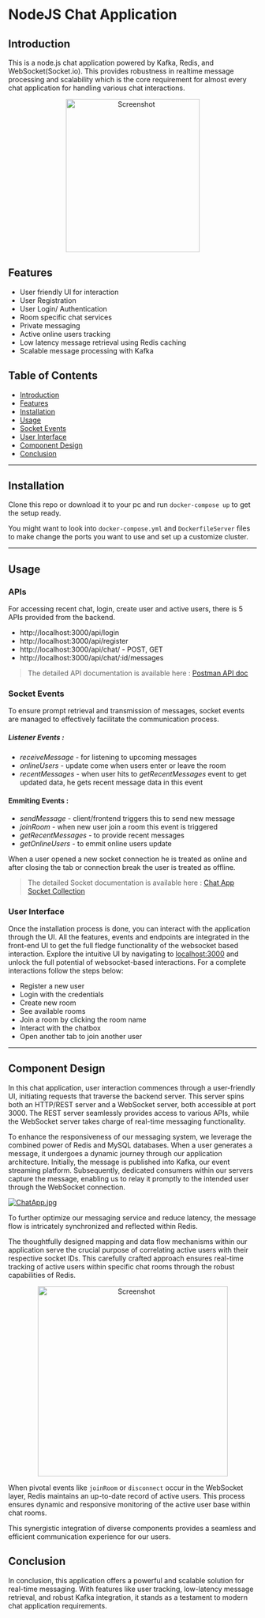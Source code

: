 NodeJS Chat Application
============

## Introduction
This is a node.js chat application powered by Kafka, Redis, and WebSocket(Socket.io). This provides robustness in realtime message processing and scalability which is the core requirement for almost every chat application for handling various chat interactions.
<p align="center">
  <a href="https://postimg.cc/XXrjccfC">
    <img src="https://i.postimg.cc/NG4KtdLp/Screenshot-2024-03-03-at-10-03-43-PM-100.png" width="271" height="310" alt="Screenshot">
  </a>
</p>


## Features
- User friendly UI for interaction
- User Registration
- User Login/ Authentication
- Room specific chat services
- Private messaging
- Active online users tracking
- Low latency message retrieval using Redis caching
- Scalable message processing with Kafka

## Table of Contents

- [Introduction](#introduction)
- [Features](#features)
- [Installation](#installation)
- [Usage](#usage)
- [Socket Events](#socket-events)
- [User Interface](#user-interface)
- [Component Design](#component-design)
- [Conclusion](#conclusion)


---

## Installation
Clone this repo or download it to your pc and run `docker-compose up` to get the setup ready.

You might want to look into `docker-compose.yml` and `DockerfileServer` files to make change the ports you want to use and set up a customize cluster.


---

## Usage

### APIs

For accessing recent chat, login, create user and active users, there is 5 APIs provided from the backend.
  
 - http://localhost:3000/api/login
 - http://localhost:3000/api/register
 - http://localhost:3000/api/chat/ - POST, GET
 - http://localhost:3000/api/chat/:id/messages


>The detailed API documentation is available here :  [Postman API doc](https://documenter.getpostman.com/view/25350564/2sA2xb7bUX)


### Socket Events
To ensure prompt retrieval and transmission of messages, socket events are managed to effectively facilitate the communication process.

##### Listener Events :
 - *receiveMessage* - for listening to upcoming messages
 - *onlineUsers* - update come when users enter or leave the room
 - *recentMessages* - when user hits to *getRecentMessages* event to get updated data, he gets recent message data in this event

#### Emmiting Events :
 - *sendMessage* - client/frontend triggers this to send new message
 - *joinRoom* - when new user join a room this event is triggered
 - *getRecentMessages* - to provide recent messages
 - *getOnlineUsers* - to emmit online users update

When a user opened a new socket connection he is treated as online and after closing the tab
or connection break the user is treated as offline. 

>The detailed Socket documentation is available here :  [Chat App Socket Collection](https://www.postman.com/pathaopay/workspace/sockets-for-chat-app/collection/65e171da7003c3c1ddba3634?action=share&creator=25350564)

### User Interface
Once the installation process is done, you can interact with the application through the UI. All the features, events and endpoints are integrated in the front-end UI to get the full fledge functionality of the websocket based interaction.
Explore the intuitive UI by navigating to [localhost:3000](http://localhost:3000) and unlock the full potential of websocket-based interactions.
For a complete interactions follow the steps below:
 - Register a new user
 - Login with the credentials
 - Create new room
 - See available rooms
 - Join a room by clicking the room name
 - Interact with the chatbox
 - Open another tab to join another user


---
## Component Design
In this chat application, user interaction commences through a user-friendly UI, initiating requests that traverse the backend server. This server spins both an HTTP/REST server and a WebSocket server, both accessible at port 3000. The REST server seamlessly provides access to various APIs, while the WebSocket server takes charge of real-time messaging functionality.

To enhance the responsiveness of our messaging system, we leverage the combined power of Redis and MySQL databases. When a user generates a message, it undergoes a dynamic journey through our application architecture. Initially, the message is published into Kafka, our event streaming platform. Subsequently, dedicated consumers within our servers capture the message, enabling us to relay it promptly to the intended user through the WebSocket connection.



[![ChatApp.jpg](https://i.postimg.cc/JnHypVjp/ChatApp.jpg)](https://postimg.cc/47ZN30Lc)

To further optimize our messaging service and reduce latency, the message flow is intricately synchronized and reflected within Redis.

The thoughtfully designed mapping and data flow mechanisms within our application serve the crucial purpose of correlating active users with their respective socket IDs. This carefully crafted approach ensures real-time tracking of active users within specific chat rooms through the robust capabilities of Redis.

<p align="center">
  <a href="https://postimg.cc/XXrjccfC">
    <img src="https://i.postimg.cc/qv2jZSxM/Screenshot-2024-03-02-at-8-35-57-PM.png" width="385 height="240" alt="Screenshot">
  </a>
</p>

When pivotal events like `joinRoom` or `disconnect` occur in the WebSocket layer, Redis maintains an up-to-date record of active users. This process ensures dynamic and responsive monitoring of the active user base within chat rooms.

This synergistic integration of diverse components provides a seamless and efficient communication experience for our users.
## Conclusion
In conclusion, this application offers a powerful and scalable solution for real-time messaging. With features like user tracking, low-latency message retrieval, and robust Kafka integration, it stands as a testament to modern chat application requirements.






